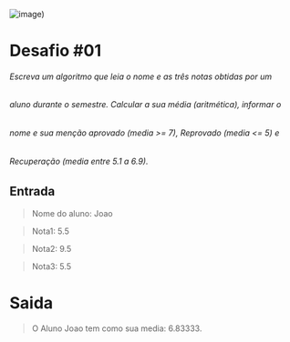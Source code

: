 ![___image___)](https://user-images.githubusercontent.com/60306241/77236909-bf343d80-6ba1-11ea-828f-5cfd5011c557.png)

# Desafio #01
###### Escreva um algoritmo que leia o nome e as três notas obtidas por um
###### aluno durante o semestre. Calcular a sua média (aritmética), informar o
###### nome e sua menção aprovado (media >= 7), Reprovado (media <= 5) e
###### Recuperação (media entre 5.1 a 6.9).


## Entrada
> Nome do aluno: Joao

> Nota1: 5.5

> Nota2: 9.5

> Nota3: 5.5

# Saida
> O Aluno Joao tem como sua media: 6.83333.
